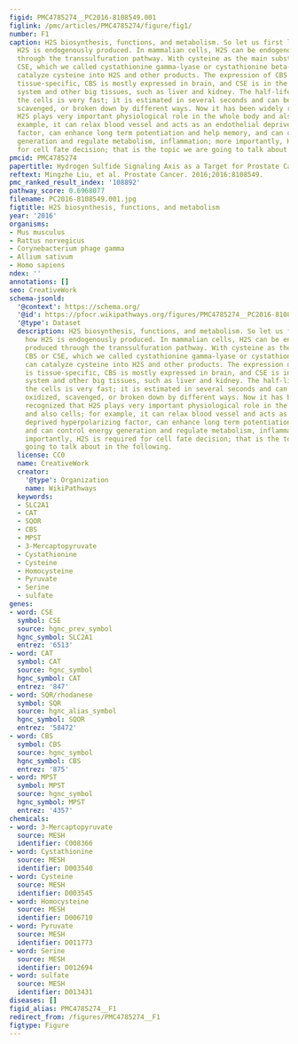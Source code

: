 ```yaml
---
figid: PMC4785274__PC2016-8108549.001
figlink: /pmc/articles/PMC4785274/figure/fig1/
number: F1
caption: H2S biosynthesis, functions, and metabolism. So let us first look at how
  H2S is endogenously produced. In mammalian cells, H2S can be endogenously produced
  through the transsulfuration pathway. With cysteine as the main substrate, CBS or
  CSE, which we called cystathionine gamma-lyase or cystathionine beta-synthase, can
  catalyze cysteine into H2S and other products. The expression of CBS and CSE is
  tissue-specific, CBS is mostly expressed in brain, and CSE is in the cardiovascular
  system and other big tissues, such as liver and kidney. The half-life of H2S inside
  the cells is very fast; it is estimated in several seconds and can be quickly oxidized,
  scavenged, or broken down by different ways. Now it has been widely recognized that
  H2S plays very important physiological role in the whole body and also cells; for
  example, it can relax blood vessel and acts as an endothelial deprived hyperpolarizing
  factor, can enhance long term potentiation and help memory, and can control energy
  generation and regulate metabolism, inflammation; more importantly, H2S is required
  for cell fate decision; that is the topic we are going to talk about in the following.
pmcid: PMC4785274
papertitle: Hydrogen Sulfide Signaling Axis as a Target for Prostate Cancer Therapeutics.
reftext: Mingzhe Liu, et al. Prostate Cancer. 2016;2016:8108549.
pmc_ranked_result_index: '108892'
pathway_score: 0.6968077
filename: PC2016-8108549.001.jpg
figtitle: H2S biosynthesis, functions, and metabolism
year: '2016'
organisms:
- Mus musculus
- Rattus norvegicus
- Corynebacterium phage gamma
- Allium sativum
- Homo sapiens
ndex: ''
annotations: []
seo: CreativeWork
schema-jsonld:
  '@context': https://schema.org/
  '@id': https://pfocr.wikipathways.org/figures/PMC4785274__PC2016-8108549.001.html
  '@type': Dataset
  description: H2S biosynthesis, functions, and metabolism. So let us first look at
    how H2S is endogenously produced. In mammalian cells, H2S can be endogenously
    produced through the transsulfuration pathway. With cysteine as the main substrate,
    CBS or CSE, which we called cystathionine gamma-lyase or cystathionine beta-synthase,
    can catalyze cysteine into H2S and other products. The expression of CBS and CSE
    is tissue-specific, CBS is mostly expressed in brain, and CSE is in the cardiovascular
    system and other big tissues, such as liver and kidney. The half-life of H2S inside
    the cells is very fast; it is estimated in several seconds and can be quickly
    oxidized, scavenged, or broken down by different ways. Now it has been widely
    recognized that H2S plays very important physiological role in the whole body
    and also cells; for example, it can relax blood vessel and acts as an endothelial
    deprived hyperpolarizing factor, can enhance long term potentiation and help memory,
    and can control energy generation and regulate metabolism, inflammation; more
    importantly, H2S is required for cell fate decision; that is the topic we are
    going to talk about in the following.
  license: CC0
  name: CreativeWork
  creator:
    '@type': Organization
    name: WikiPathways
  keywords:
  - SLC2A1
  - CAT
  - SQOR
  - CBS
  - MPST
  - 3-Mercaptopyruvate
  - Cystathionine
  - Cysteine
  - Homocysteine
  - Pyruvate
  - Serine
  - sulfate
genes:
- word: CSE
  symbol: CSE
  source: hgnc_prev_symbol
  hgnc_symbol: SLC2A1
  entrez: '6513'
- word: CAT
  symbol: CAT
  source: hgnc_symbol
  hgnc_symbol: CAT
  entrez: '847'
- word: SQR/rhodanese
  symbol: SQR
  source: hgnc_alias_symbol
  hgnc_symbol: SQOR
  entrez: '58472'
- word: CBS
  symbol: CBS
  source: hgnc_symbol
  hgnc_symbol: CBS
  entrez: '875'
- word: MPST
  symbol: MPST
  source: hgnc_symbol
  hgnc_symbol: MPST
  entrez: '4357'
chemicals:
- word: 3-Mercaptopyruvate
  source: MESH
  identifier: C008366
- word: Cystathionine
  source: MESH
  identifier: D003540
- word: Cysteine
  source: MESH
  identifier: D003545
- word: Homocysteine
  source: MESH
  identifier: D006710
- word: Pyruvate
  source: MESH
  identifier: D011773
- word: Serine
  source: MESH
  identifier: D012694
- word: sulfate
  source: MESH
  identifier: D013431
diseases: []
figid_alias: PMC4785274__F1
redirect_from: /figures/PMC4785274__F1
figtype: Figure
---
```

